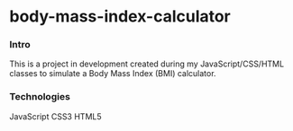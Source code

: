 # body-mass-index-calculator

<h3>Intro</h3>
This is a project in development created during my JavaScript/CSS/HTML classes to simulate a Body Mass Index (BMI) calculator.

<h3>Technologies</h3>
JavaScript
CSS3
HTML5
